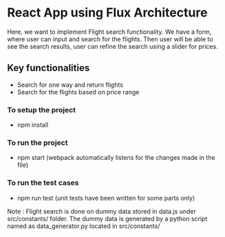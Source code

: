 
# React App using Flux Architecture
Here, we want to implement Flight search functionality. We have a form, where user can input and search for the flights. Then user will be able to see the search results, user can refine the search using a slider for prices.

## Key functionalities
- Search for one way and return flights  
- Search for the flights based on price range  

### To setup the project
- npm install

### To run the project
- npm start (webpack automatically listens for the changes made in the file)

### To run the test cases
- npm run test (unit tests have been written for some parts only)

Note : Flight search is done on dummy data stored in data.js under src/constants/ folder. The dummy data is generated by a python script named as data_generator.py located in src/constants/